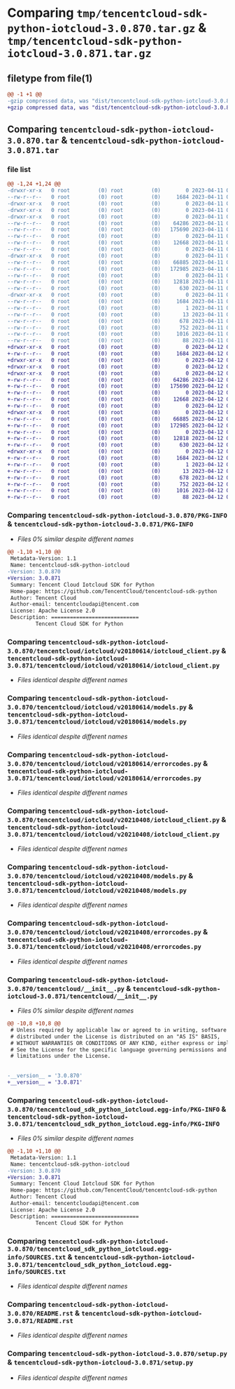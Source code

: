 # Comparing `tmp/tencentcloud-sdk-python-iotcloud-3.0.870.tar.gz` & `tmp/tencentcloud-sdk-python-iotcloud-3.0.871.tar.gz`

## filetype from file(1)

```diff
@@ -1 +1 @@
-gzip compressed data, was "dist/tencentcloud-sdk-python-iotcloud-3.0.870.tar", last modified: Tue Apr 11 03:41:06 2023, max compression
+gzip compressed data, was "dist/tencentcloud-sdk-python-iotcloud-3.0.871.tar", last modified: Wed Apr 12 00:27:01 2023, max compression
```

## Comparing `tencentcloud-sdk-python-iotcloud-3.0.870.tar` & `tencentcloud-sdk-python-iotcloud-3.0.871.tar`

### file list

```diff
@@ -1,24 +1,24 @@
-drwxr-xr-x   0 root         (0) root         (0)        0 2023-04-11 03:41:06.000000 tencentcloud-sdk-python-iotcloud-3.0.870/
--rw-r--r--   0 root         (0) root         (0)     1684 2023-04-11 03:41:06.000000 tencentcloud-sdk-python-iotcloud-3.0.870/PKG-INFO
-drwxr-xr-x   0 root         (0) root         (0)        0 2023-04-11 03:41:06.000000 tencentcloud-sdk-python-iotcloud-3.0.870/tencentcloud/
-drwxr-xr-x   0 root         (0) root         (0)        0 2023-04-11 03:41:06.000000 tencentcloud-sdk-python-iotcloud-3.0.870/tencentcloud/iotcloud/
-drwxr-xr-x   0 root         (0) root         (0)        0 2023-04-11 03:41:06.000000 tencentcloud-sdk-python-iotcloud-3.0.870/tencentcloud/iotcloud/v20180614/
--rw-r--r--   0 root         (0) root         (0)    64286 2023-04-11 03:41:05.000000 tencentcloud-sdk-python-iotcloud-3.0.870/tencentcloud/iotcloud/v20180614/iotcloud_client.py
--rw-r--r--   0 root         (0) root         (0)   175690 2023-04-11 03:41:05.000000 tencentcloud-sdk-python-iotcloud-3.0.870/tencentcloud/iotcloud/v20180614/models.py
--rw-r--r--   0 root         (0) root         (0)        0 2023-04-11 03:41:05.000000 tencentcloud-sdk-python-iotcloud-3.0.870/tencentcloud/iotcloud/v20180614/__init__.py
--rw-r--r--   0 root         (0) root         (0)    12668 2023-04-11 03:41:05.000000 tencentcloud-sdk-python-iotcloud-3.0.870/tencentcloud/iotcloud/v20180614/errorcodes.py
--rw-r--r--   0 root         (0) root         (0)        0 2023-04-11 03:41:05.000000 tencentcloud-sdk-python-iotcloud-3.0.870/tencentcloud/iotcloud/__init__.py
-drwxr-xr-x   0 root         (0) root         (0)        0 2023-04-11 03:41:06.000000 tencentcloud-sdk-python-iotcloud-3.0.870/tencentcloud/iotcloud/v20210408/
--rw-r--r--   0 root         (0) root         (0)    66885 2023-04-11 03:41:05.000000 tencentcloud-sdk-python-iotcloud-3.0.870/tencentcloud/iotcloud/v20210408/iotcloud_client.py
--rw-r--r--   0 root         (0) root         (0)   172985 2023-04-11 03:41:05.000000 tencentcloud-sdk-python-iotcloud-3.0.870/tencentcloud/iotcloud/v20210408/models.py
--rw-r--r--   0 root         (0) root         (0)        0 2023-04-11 03:41:05.000000 tencentcloud-sdk-python-iotcloud-3.0.870/tencentcloud/iotcloud/v20210408/__init__.py
--rw-r--r--   0 root         (0) root         (0)    12818 2023-04-11 03:41:05.000000 tencentcloud-sdk-python-iotcloud-3.0.870/tencentcloud/iotcloud/v20210408/errorcodes.py
--rw-r--r--   0 root         (0) root         (0)      630 2023-04-11 03:41:05.000000 tencentcloud-sdk-python-iotcloud-3.0.870/tencentcloud/__init__.py
-drwxr-xr-x   0 root         (0) root         (0)        0 2023-04-11 03:41:06.000000 tencentcloud-sdk-python-iotcloud-3.0.870/tencentcloud_sdk_python_iotcloud.egg-info/
--rw-r--r--   0 root         (0) root         (0)     1684 2023-04-11 03:41:06.000000 tencentcloud-sdk-python-iotcloud-3.0.870/tencentcloud_sdk_python_iotcloud.egg-info/PKG-INFO
--rw-r--r--   0 root         (0) root         (0)        1 2023-04-11 03:41:06.000000 tencentcloud-sdk-python-iotcloud-3.0.870/tencentcloud_sdk_python_iotcloud.egg-info/dependency_links.txt
--rw-r--r--   0 root         (0) root         (0)       13 2023-04-11 03:41:06.000000 tencentcloud-sdk-python-iotcloud-3.0.870/tencentcloud_sdk_python_iotcloud.egg-info/top_level.txt
--rw-r--r--   0 root         (0) root         (0)      678 2023-04-11 03:41:06.000000 tencentcloud-sdk-python-iotcloud-3.0.870/tencentcloud_sdk_python_iotcloud.egg-info/SOURCES.txt
--rw-r--r--   0 root         (0) root         (0)      752 2023-04-11 03:41:05.000000 tencentcloud-sdk-python-iotcloud-3.0.870/README.rst
--rw-r--r--   0 root         (0) root         (0)     1016 2023-04-11 03:41:05.000000 tencentcloud-sdk-python-iotcloud-3.0.870/setup.py
--rw-r--r--   0 root         (0) root         (0)       88 2023-04-11 03:41:06.000000 tencentcloud-sdk-python-iotcloud-3.0.870/setup.cfg
+drwxr-xr-x   0 root         (0) root         (0)        0 2023-04-12 00:27:01.000000 tencentcloud-sdk-python-iotcloud-3.0.871/
+-rw-r--r--   0 root         (0) root         (0)     1684 2023-04-12 00:27:01.000000 tencentcloud-sdk-python-iotcloud-3.0.871/PKG-INFO
+drwxr-xr-x   0 root         (0) root         (0)        0 2023-04-12 00:27:01.000000 tencentcloud-sdk-python-iotcloud-3.0.871/tencentcloud/
+drwxr-xr-x   0 root         (0) root         (0)        0 2023-04-12 00:27:01.000000 tencentcloud-sdk-python-iotcloud-3.0.871/tencentcloud/iotcloud/
+drwxr-xr-x   0 root         (0) root         (0)        0 2023-04-12 00:27:01.000000 tencentcloud-sdk-python-iotcloud-3.0.871/tencentcloud/iotcloud/v20180614/
+-rw-r--r--   0 root         (0) root         (0)    64286 2023-04-12 00:27:01.000000 tencentcloud-sdk-python-iotcloud-3.0.871/tencentcloud/iotcloud/v20180614/iotcloud_client.py
+-rw-r--r--   0 root         (0) root         (0)   175690 2023-04-12 00:27:01.000000 tencentcloud-sdk-python-iotcloud-3.0.871/tencentcloud/iotcloud/v20180614/models.py
+-rw-r--r--   0 root         (0) root         (0)        0 2023-04-12 00:27:01.000000 tencentcloud-sdk-python-iotcloud-3.0.871/tencentcloud/iotcloud/v20180614/__init__.py
+-rw-r--r--   0 root         (0) root         (0)    12668 2023-04-12 00:27:01.000000 tencentcloud-sdk-python-iotcloud-3.0.871/tencentcloud/iotcloud/v20180614/errorcodes.py
+-rw-r--r--   0 root         (0) root         (0)        0 2023-04-12 00:27:01.000000 tencentcloud-sdk-python-iotcloud-3.0.871/tencentcloud/iotcloud/__init__.py
+drwxr-xr-x   0 root         (0) root         (0)        0 2023-04-12 00:27:01.000000 tencentcloud-sdk-python-iotcloud-3.0.871/tencentcloud/iotcloud/v20210408/
+-rw-r--r--   0 root         (0) root         (0)    66885 2023-04-12 00:27:01.000000 tencentcloud-sdk-python-iotcloud-3.0.871/tencentcloud/iotcloud/v20210408/iotcloud_client.py
+-rw-r--r--   0 root         (0) root         (0)   172985 2023-04-12 00:27:01.000000 tencentcloud-sdk-python-iotcloud-3.0.871/tencentcloud/iotcloud/v20210408/models.py
+-rw-r--r--   0 root         (0) root         (0)        0 2023-04-12 00:27:01.000000 tencentcloud-sdk-python-iotcloud-3.0.871/tencentcloud/iotcloud/v20210408/__init__.py
+-rw-r--r--   0 root         (0) root         (0)    12818 2023-04-12 00:27:01.000000 tencentcloud-sdk-python-iotcloud-3.0.871/tencentcloud/iotcloud/v20210408/errorcodes.py
+-rw-r--r--   0 root         (0) root         (0)      630 2023-04-12 00:27:01.000000 tencentcloud-sdk-python-iotcloud-3.0.871/tencentcloud/__init__.py
+drwxr-xr-x   0 root         (0) root         (0)        0 2023-04-12 00:27:01.000000 tencentcloud-sdk-python-iotcloud-3.0.871/tencentcloud_sdk_python_iotcloud.egg-info/
+-rw-r--r--   0 root         (0) root         (0)     1684 2023-04-12 00:27:01.000000 tencentcloud-sdk-python-iotcloud-3.0.871/tencentcloud_sdk_python_iotcloud.egg-info/PKG-INFO
+-rw-r--r--   0 root         (0) root         (0)        1 2023-04-12 00:27:01.000000 tencentcloud-sdk-python-iotcloud-3.0.871/tencentcloud_sdk_python_iotcloud.egg-info/dependency_links.txt
+-rw-r--r--   0 root         (0) root         (0)       13 2023-04-12 00:27:01.000000 tencentcloud-sdk-python-iotcloud-3.0.871/tencentcloud_sdk_python_iotcloud.egg-info/top_level.txt
+-rw-r--r--   0 root         (0) root         (0)      678 2023-04-12 00:27:01.000000 tencentcloud-sdk-python-iotcloud-3.0.871/tencentcloud_sdk_python_iotcloud.egg-info/SOURCES.txt
+-rw-r--r--   0 root         (0) root         (0)      752 2023-04-12 00:27:01.000000 tencentcloud-sdk-python-iotcloud-3.0.871/README.rst
+-rw-r--r--   0 root         (0) root         (0)     1016 2023-04-12 00:27:01.000000 tencentcloud-sdk-python-iotcloud-3.0.871/setup.py
+-rw-r--r--   0 root         (0) root         (0)       88 2023-04-12 00:27:01.000000 tencentcloud-sdk-python-iotcloud-3.0.871/setup.cfg
```

### Comparing `tencentcloud-sdk-python-iotcloud-3.0.870/PKG-INFO` & `tencentcloud-sdk-python-iotcloud-3.0.871/PKG-INFO`

 * *Files 0% similar despite different names*

```diff
@@ -1,10 +1,10 @@
 Metadata-Version: 1.1
 Name: tencentcloud-sdk-python-iotcloud
-Version: 3.0.870
+Version: 3.0.871
 Summary: Tencent Cloud Iotcloud SDK for Python
 Home-page: https://github.com/TencentCloud/tencentcloud-sdk-python
 Author: Tencent Cloud
 Author-email: tencentcloudapi@tencent.com
 License: Apache License 2.0
 Description: ============================
         Tencent Cloud SDK for Python
```

### Comparing `tencentcloud-sdk-python-iotcloud-3.0.870/tencentcloud/iotcloud/v20180614/iotcloud_client.py` & `tencentcloud-sdk-python-iotcloud-3.0.871/tencentcloud/iotcloud/v20180614/iotcloud_client.py`

 * *Files identical despite different names*

### Comparing `tencentcloud-sdk-python-iotcloud-3.0.870/tencentcloud/iotcloud/v20180614/models.py` & `tencentcloud-sdk-python-iotcloud-3.0.871/tencentcloud/iotcloud/v20180614/models.py`

 * *Files identical despite different names*

### Comparing `tencentcloud-sdk-python-iotcloud-3.0.870/tencentcloud/iotcloud/v20180614/errorcodes.py` & `tencentcloud-sdk-python-iotcloud-3.0.871/tencentcloud/iotcloud/v20180614/errorcodes.py`

 * *Files identical despite different names*

### Comparing `tencentcloud-sdk-python-iotcloud-3.0.870/tencentcloud/iotcloud/v20210408/iotcloud_client.py` & `tencentcloud-sdk-python-iotcloud-3.0.871/tencentcloud/iotcloud/v20210408/iotcloud_client.py`

 * *Files identical despite different names*

### Comparing `tencentcloud-sdk-python-iotcloud-3.0.870/tencentcloud/iotcloud/v20210408/models.py` & `tencentcloud-sdk-python-iotcloud-3.0.871/tencentcloud/iotcloud/v20210408/models.py`

 * *Files identical despite different names*

### Comparing `tencentcloud-sdk-python-iotcloud-3.0.870/tencentcloud/iotcloud/v20210408/errorcodes.py` & `tencentcloud-sdk-python-iotcloud-3.0.871/tencentcloud/iotcloud/v20210408/errorcodes.py`

 * *Files identical despite different names*

### Comparing `tencentcloud-sdk-python-iotcloud-3.0.870/tencentcloud/__init__.py` & `tencentcloud-sdk-python-iotcloud-3.0.871/tencentcloud/__init__.py`

 * *Files 0% similar despite different names*

```diff
@@ -10,8 +10,8 @@
 # Unless required by applicable law or agreed to in writing, software
 # distributed under the License is distributed on an "AS IS" BASIS,
 # WITHOUT WARRANTIES OR CONDITIONS OF ANY KIND, either express or implied.
 # See the License for the specific language governing permissions and
 # limitations under the License.
 
 
-__version__ = '3.0.870'
+__version__ = '3.0.871'
```

### Comparing `tencentcloud-sdk-python-iotcloud-3.0.870/tencentcloud_sdk_python_iotcloud.egg-info/PKG-INFO` & `tencentcloud-sdk-python-iotcloud-3.0.871/tencentcloud_sdk_python_iotcloud.egg-info/PKG-INFO`

 * *Files 0% similar despite different names*

```diff
@@ -1,10 +1,10 @@
 Metadata-Version: 1.1
 Name: tencentcloud-sdk-python-iotcloud
-Version: 3.0.870
+Version: 3.0.871
 Summary: Tencent Cloud Iotcloud SDK for Python
 Home-page: https://github.com/TencentCloud/tencentcloud-sdk-python
 Author: Tencent Cloud
 Author-email: tencentcloudapi@tencent.com
 License: Apache License 2.0
 Description: ============================
         Tencent Cloud SDK for Python
```

### Comparing `tencentcloud-sdk-python-iotcloud-3.0.870/tencentcloud_sdk_python_iotcloud.egg-info/SOURCES.txt` & `tencentcloud-sdk-python-iotcloud-3.0.871/tencentcloud_sdk_python_iotcloud.egg-info/SOURCES.txt`

 * *Files identical despite different names*

### Comparing `tencentcloud-sdk-python-iotcloud-3.0.870/README.rst` & `tencentcloud-sdk-python-iotcloud-3.0.871/README.rst`

 * *Files identical despite different names*

### Comparing `tencentcloud-sdk-python-iotcloud-3.0.870/setup.py` & `tencentcloud-sdk-python-iotcloud-3.0.871/setup.py`

 * *Files identical despite different names*

